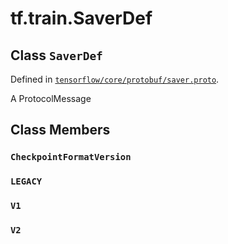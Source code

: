 <div itemscope itemtype="http://developers.google.com/ReferenceObject">
<meta itemprop="name" content="tf.train.SaverDef" />
<meta itemprop="path" content="Stable" />
<meta itemprop="property" content="CheckpointFormatVersion"/>
<meta itemprop="property" content="LEGACY"/>
<meta itemprop="property" content="V1"/>
<meta itemprop="property" content="V2"/>
</div>

# tf.train.SaverDef

## Class `SaverDef`





Defined in [`tensorflow/core/protobuf/saver.proto`](https://www.tensorflow.org/code/tensorflow/core/protobuf/saver.proto).

A ProtocolMessage

## Class Members

<h3 id="CheckpointFormatVersion"><code>CheckpointFormatVersion</code></h3>

<h3 id="LEGACY"><code>LEGACY</code></h3>

<h3 id="V1"><code>V1</code></h3>

<h3 id="V2"><code>V2</code></h3>

